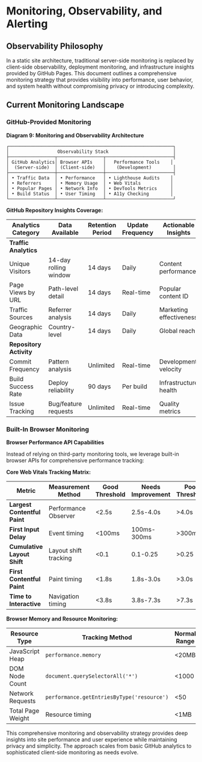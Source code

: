# Monitoring, Observability, and Alerting

## Observability Philosophy

In a static site architecture, traditional server-side monitoring is replaced by client-side observability, deployment monitoring, and infrastructure insights provided by GitHub Pages. This document outlines a comprehensive monitoring strategy that provides visibility into performance, user behavior, and system health without compromising privacy or introducing complexity.

## Current Monitoring Landscape

### GitHub-Provided Monitoring

**Diagram 9: Monitoring and Observability Architecture**
```
┌─────────────────────────────────────────────────────────────┐
│                  Observability Stack                        │
├─────────────────┬─────────────────┬─────────────────────────┤
│ GitHub Analytics│ Browser APIs    │   Performance Tools    │
│  (Server-side)  │ (Client-side)   │    (Development)        │
├─────────────────┼─────────────────┼─────────────────────────┤
│ • Traffic Data  │ • Performance   │ • Lighthouse Audits    │
│ • Referrers     │ • Memory Usage  │ • Web Vitals           │
│ • Popular Pages │ • Network Info  │ • DevTools Metrics     │
│ • Build Status  │ • User Timing   │ • A11y Checking        │
└─────────────────┴─────────────────┴─────────────────────────┘
```

**GitHub Repository Insights Coverage:**

| Analytics Category | Data Available | Retention Period | Update Frequency | Actionable Insights |
|-------------------|----------------|------------------|------------------|-------------------|
| **Traffic Analytics** | | | | |
| Unique Visitors | 14-day rolling window | 14 days | Daily | Content performance |
| Page Views by URL | Path-level detail | 14 days | Real-time | Popular content ID |
| Traffic Sources | Referrer analysis | 14 days | Daily | Marketing effectiveness |
| Geographic Data | Country-level | 14 days | Daily | Global reach |
| **Repository Activity** | | | | |
| Commit Frequency | Pattern analysis | Unlimited | Real-time | Development velocity |
| Build Success Rate | Deploy reliability | 90 days | Per build | Infrastructure health |
| Issue Tracking | Bug/feature requests | Unlimited | Real-time | Quality metrics |

### Built-In Browser Monitoring

**Browser Performance API Capabilities**

Instead of relying on third-party monitoring tools, we leverage built-in browser APIs for comprehensive performance tracking:

**Core Web Vitals Tracking Matrix:**

| Metric | Measurement Method | Good Threshold | Needs Improvement | Poor Threshold | Business Impact |
|--------|-------------------|----------------|-------------------|----------------|----------------|
| **Largest Contentful Paint** | Performance Observer | <2.5s | 2.5s-4.0s | >4.0s | User engagement |
| **First Input Delay** | Event timing | <100ms | 100ms-300ms | >300ms | Interaction quality |
| **Cumulative Layout Shift** | Layout shift tracking | <0.1 | 0.1-0.25 | >0.25 | Visual stability |
| **First Contentful Paint** | Paint timing | <1.8s | 1.8s-3.0s | >3.0s | Perceived speed |
| **Time to Interactive** | Navigation timing | <3.8s | 3.8s-7.3s | >7.3s | Usability |

**Browser Memory and Resource Monitoring:**

| Resource Type | Tracking Method | Normal Range | Warning Threshold | Critical Threshold |
|---------------|----------------|--------------|-------------------|-------------------|
| JavaScript Heap | `performance.memory` | <20MB | 20-50MB | >50MB |
| DOM Node Count | `document.querySelectorAll('*')` | <1000 | 1000-5000 | >5000 |
| Network Requests | `performance.getEntriesByType('resource')` | <50 | 50-100 | >100 |
| Total Page Weight | Resource timing | <1MB | 1-3MB | >3MB |



This comprehensive monitoring and observability strategy provides deep insights into site performance and user experience while maintaining privacy and simplicity. The approach scales from basic GitHub analytics to sophisticated client-side monitoring as needs evolve.
